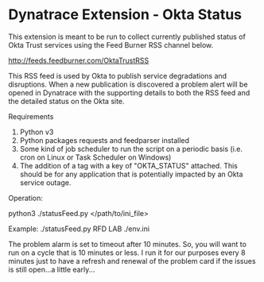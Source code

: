 # Dynatrace Extension - Okta Status

This extension is meant to be run to collect currently published status of Okta Trust services using the Feed Burner RSS channel below.

http://feeds.feedburner.com/OktaTrustRSS

This RSS feed is used by Okta to publish service degradations and disruptions.  When a new publication is discovered a problem alert will be opened in Dynatrace with the supporting details to both the RSS feed and the detailed status on the Okta site.

Requirements
1. Python v3
2. Python packages requests and feedparser installed
3. Some kind of job scheduler to run the script on a periodic basis (i.e. cron on Linux or Task Scheduler on Windows)
4. The addition of a tag with a key of "OKTA_STATUS" attached.  This should be for any application that is potentially impacted by an Okta service outage.

Operation:

  python3 ./statusFeed.py <customer> <environment> </path/to/ini_file>
  
  Example: ./statusFeed.py RFD LAB ./env.ini
  
The problem alarm is set to timeout after 10 minutes.  So, you will want to run on a cycle that is 10 minutes or less.  I run it for our purposes every 8 minutes just to have a refresh and renewal of the problem card if the issues is still open...a little early...
  
 
